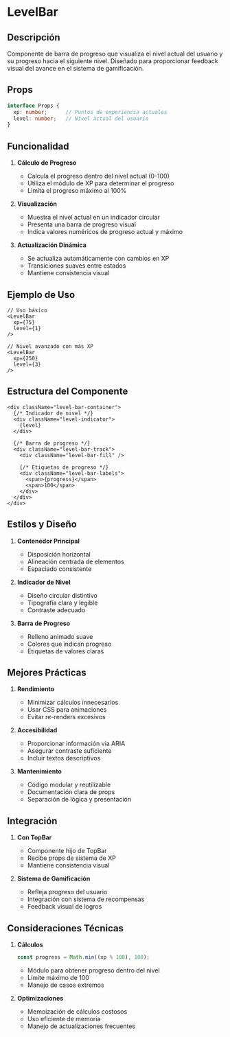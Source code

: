 # LevelBar

## Descripción
Componente de barra de progreso que visualiza el nivel actual del usuario y su progreso hacia el siguiente nivel. Diseñado para proporcionar feedback visual del avance en el sistema de gamificación.

## Props
```typescript
interface Props {
  xp: number;      // Puntos de experiencia actuales
  level: number;   // Nivel actual del usuario
}
```

## Funcionalidad
1. **Cálculo de Progreso**
   - Calcula el progreso dentro del nivel actual (0-100)
   - Utiliza el módulo de XP para determinar el progreso
   - Limita el progreso máximo al 100%

2. **Visualización**
   - Muestra el nivel actual en un indicador circular
   - Presenta una barra de progreso visual
   - Indica valores numéricos de progreso actual y máximo

3. **Actualización Dinámica**
   - Se actualiza automáticamente con cambios en XP
   - Transiciones suaves entre estados
   - Mantiene consistencia visual

## Ejemplo de Uso
```tsx
// Uso básico
<LevelBar
  xp={75}
  level={1}
/>

// Nivel avanzado con más XP
<LevelBar
  xp={250}
  level={3}
/>
```

## Estructura del Componente
```tsx
<div className="level-bar-container">
  {/* Indicador de nivel */}
  <div className="level-indicator">
    {level}
  </div>

  {/* Barra de progreso */}
  <div className="level-bar-track">
    <div className="level-bar-fill" />
    
    {/* Etiquetas de progreso */}
    <div className="level-bar-labels">
      <span>{progress}</span>
      <span>100</span>
    </div>
  </div>
</div>
```

## Estilos y Diseño
1. **Contenedor Principal**
   - Disposición horizontal
   - Alineación centrada de elementos
   - Espaciado consistente

2. **Indicador de Nivel**
   - Diseño circular distintivo
   - Tipografía clara y legible
   - Contraste adecuado

3. **Barra de Progreso**
   - Relleno animado suave
   - Colores que indican progreso
   - Etiquetas de valores claras

## Mejores Prácticas
1. **Rendimiento**
   - Minimizar cálculos innecesarios
   - Usar CSS para animaciones
   - Evitar re-renders excesivos

2. **Accesibilidad**
   - Proporcionar información via ARIA
   - Asegurar contraste suficiente
   - Incluir textos descriptivos

3. **Mantenimiento**
   - Código modular y reutilizable
   - Documentación clara de props
   - Separación de lógica y presentación

## Integración
1. **Con TopBar**
   - Componente hijo de TopBar
   - Recibe props de sistema de XP
   - Mantiene consistencia visual

2. **Sistema de Gamificación**
   - Refleja progreso del usuario
   - Integración con sistema de recompensas
   - Feedback visual de logros

## Consideraciones Técnicas
1. **Cálculos**
   ```typescript
   const progress = Math.min((xp % 100), 100);
   ```
   - Módulo para obtener progreso dentro del nivel
   - Límite máximo de 100
   - Manejo de casos extremos

2. **Optimizaciones**
   - Memoización de cálculos costosos
   - Uso eficiente de memoria
   - Manejo de actualizaciones frecuentes 